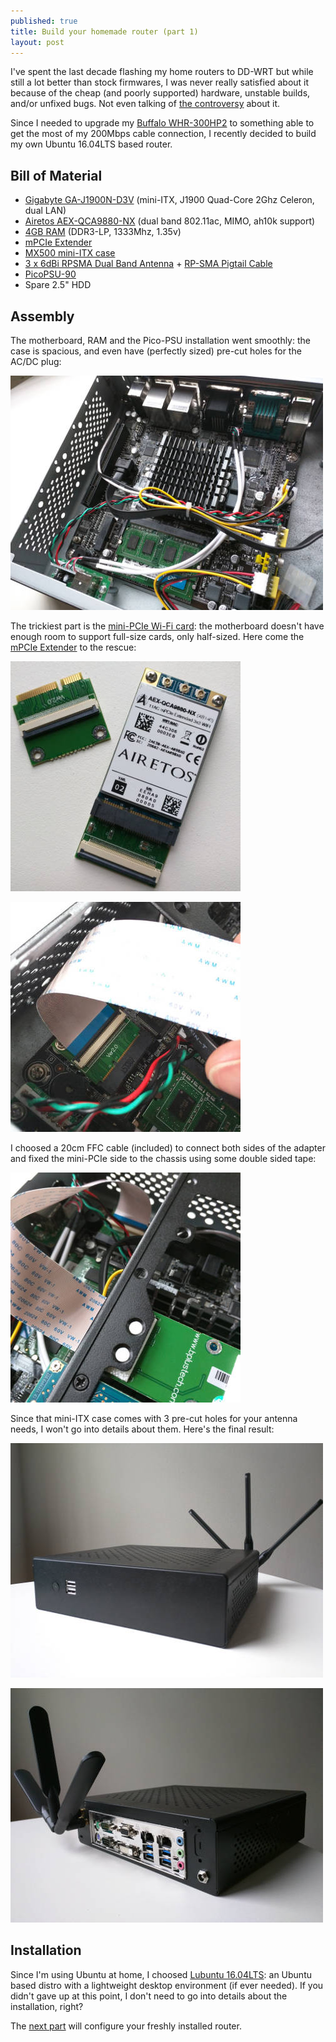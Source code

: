 ```yaml
---
published: true
title: Build your homemade router (part 1)
layout: post
---
```

I've spent the last decade flashing my home routers to DD-WRT but while still a lot better than stock firmwares, I was never really satisfied about it because of the cheap (and poorly supported) hardware, unstable builds, and/or unfixed bugs. Not even talking of [the controversy](http://www.wi-fiplanet.com/columns/article.php/3816236/The-DD-WRT-Controversy.htm) about it.  

Since I needed to upgrade my [Buffalo WHR-300HP2](http://www.buffalotech.com/products/wireless/single-band/airstation-highpower-n300-wireless-router-2) to something able to get the most of my 200Mbps cable connection, I recently decided to build my own Ubuntu 16.04LTS based router.

## Bill of Material

- [Gigabyte GA-J1900N-D3V](http://www.amazon.com/Gigabyte-Built-Celeron-Motherboard-GA-J1900N-D3V/dp/B00IW99S4A) (mini-ITX, J1900 Quad-Core 2Ghz Celeron, dual LAN)
- [Airetos AEX-QCA9880-NX](http://www.amazon.com/AIRETOS-AEX-QCA9880-NX-802-11ac-Extended-Temperature/dp/B00OJPJVV6) (dual band 802.11ac, MIMO, ah10k support)
- [4GB RAM](http://www.amazon.com/Crucial-DDR3-1333-PC3-10600-CT2K2G3S1339M-CT2C2G3S1339M/dp/B008LTBIGW) (DDR3-LP, 1333Mhz, 1.35v)
- [mPCIe Extender](http://www.amazon.com/KZ-B22-mini-Express-MiniCard-Extender/dp/B008P1I28I)
- [MX500 mini-ITX case](http://www.amazon.com/MITXPC-MX500-Industrial-Mini-ITX-WallMount/dp/B01B575EMA)
- [3 x 6dBi RPSMA Dual Band Antenna](http://www.amazon.com/Super-Power-Supply%C2%AE-WZR-HP-G450H-TL-WR1043ND/dp/B00E9DN2D6) + [RP-SMA Pigtail Cable](http://www.amazon.com/Super-Power-Supply%C2%AE-Wireless-WN2500RP/dp/B00ITWDN32)
- [PicoPSU-90](http://www.amazon.com/PicoPSU-90-Adapter-Power-Kit-Cyncronix/dp/B00316T5S8)
- Spare 2.5" HDD

## Assembly

The motherboard, RAM and the Pico-PSU installation went smoothly: the case is spacious, and even have (perfectly sized) pre-cut holes for the AC/DC plug:


![assembly](/static/img/assembly-small.jpg)


The trickiest part is the [mini-PCIe Wi-Fi card](http://www.amazon.com/AIRETOS-AEX-QCA9880-NX-802-11ac-Extended-Temperature/dp/B00OJPJVV6): the motherboard doesn't have enough room to support full-size cards, only half-sized. Here come the [mPCIe Extender](http://www.amazon.com/KZ-B22-mini-Express-MiniCard-Extender/dp/B008P1I28I) to the rescue:

![mPCIe extender](/static/img/airetos-small.jpg)

![mPCIe port](/static/img/mpci.jpg)

I choosed a 20cm FFC cable (included) to connect both sides of the adapter and fixed the mini-PCIe side to the chassis using some double sided tape:

![mPCIe port](/static/img/mpci2.jpg)

Since that mini-ITX case comes with 3 pre-cut holes for your antenna needs, I won't go into details about them. Here's the final result:

![](/static/img/case1.jpg)

![](/static/img/case2.jpg)

## Installation

Since I'm using Ubuntu at home, I choosed [Lubuntu 16.04LTS](http://lubuntu.net): an Ubuntu based distro with a lightweight desktop environment (if ever needed). If you didn't gave up at this point, I don't need to go into details about the installation, right?


The [next part](/2016-05-23-build-your-homemade-router-part2) will configure your freshly installed router.
